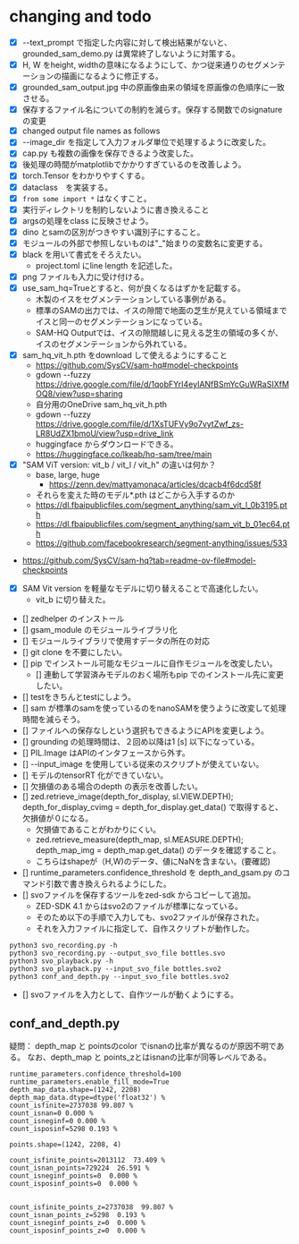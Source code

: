 # changing and todo
- [x] --text_prompt で指定した内容に対して検出結果がないと、grounded_sam_demo.py は異常終了しないように対策する。
- [x] H, W をheight, widthの意味になるようにして、かつ従来通りのセグメンテーションの描画になるように修正する。
- [x] grounded_sam_output.jpg 中の原画像由来の領域を原画像の色順序に一致させる。
- [x] 保存するファイル名についての制約を減らす。保存する関数でのsignature の変更
- [x] changed output file names as follows
- [x] --image_dir を指定して入力フォルダ単位で処理するように改変した。
- [x] cap.py も複数の画像を保存できるよう改変した。
- [x] 後処理の時間がmatplotlibでかかりすぎているのを改善しよう。
- [x] torch.Tensor をわかりやすくする。
- [x] dataclass　を実装する。
- [x] `from some import *` はなくすこと。
- [x] 実行ディレクトリを制約しないように書き換えること
- [x] argsの処理をclass に反映させよう。
- [x] dino とsamの区別がつきやすい識別子にすること。
- [x] モジュールの外部で参照しないものは"_"始まりの変数名に変更する。
- [x] black を用いて書式をそろえたい。
  - project.toml にline length を記述した。
- [x] png ファイルも入力に受け付ける。 
- [x] use_sam_hq=Trueとすると、何が良くなるはずかを記載する。
  - 木製のイスをセグメンテーションしている事例がある。 
  - 標準のSAMの出力では、イスの隙間で地面の芝生が見えている領域までイスと同一のセグメンテーションになっている。 
  - SAM-HQ Outputでは、イスの隙間越しに見える芝生の領域の多くが、イスのセグメンテーションから外れている。
- [x] sam_hq_vit_h.pth をdownload して使えるようにすること
  - https://github.com/SysCV/sam-hq#model-checkpoints
  - gdown --fuzzy https://drive.google.com/file/d/1qobFYrI4eyIANfBSmYcGuWRaSIXfMOQ8/view?usp=sharing
  - 自分用のOneDrive sam_hq_vit_h.pth
  - gdown --fuzzy https://drive.google.com/file/d/1XsTUFVy9o7vytZwf_zs-LR8UdZX1bmoU/view?usp=drive_link
  - huggingface からダウンロードできる。
  - https://huggingface.co/lkeab/hq-sam/tree/main
- [x] "SAM ViT version: vit_b / vit_l / vit_h" の違いは何か？
    - base, large, huge
      - https://zenn.dev/mattyamonaca/articles/dcacb4f6dcd58f
    - それらを変えた時のモデル*.pth はどこから入手するのか 
    - https://dl.fbaipublicfiles.com/segment_anything/sam_vit_l_0b3195.pth
    - https://dl.fbaipublicfiles.com/segment_anything/sam_vit_b_01ec64.pth
    - https://github.com/facebookresearch/segment-anything/issues/533
- https://github.com/SysCV/sam-hq?tab=readme-ov-file#model-checkpoints
- [x] SAM Vit version を軽量なモデルに切り替えることで高速化したい。
  - vit_b に切り替えた。
- [] zedhelper のインストール
- [] gsam_module のモジュールライブラリ化
- [] モジュールライブラリで使用すデータの所在の対応
- [] git clone を不要にしたい。
- [] pip でインストール可能なモジュールに自作モジュールを改変したい。
  - [] 連動して学習済みモデルのおく場所もpip でのインストール先に変更したい。
- [] testをきちんとtestにしよう。
- [] sam が標準のsamを使っているのをnanoSAMを使うように改変して処理時間を減らそう。
- [] ファイルへの保存なしという選択もできるようにAPIを変更しよう。
- [] grounding の処理時間は、２回め以降は1 [s] 以下になっている。
- [] PIL.Image はAPIのインタフェースから外す。
- [] --input_image を使用している従来のスクリプトが使えていない。
- [] モデルのtensorRT 化ができていない。
- [] 欠損値のある場合のdepth の表示を改善したい。
- [] zed.retrieve_image(depth_for_display, sl.VIEW.DEPTH); depth_for_display_cvimg = depth_for_display.get_data() で取得すると、欠損値が０になる。
  - 欠損値であることがわかりにくい。
  - zed.retrieve_measure(depth_map, sl.MEASURE.DEPTH); depth_map_img = depth_map.get_data() のデータを確認すること。
  - こちらはshapeが（H,W)のデータ、値にNaNを含まない。(要確認)
- [] runtime_parameters.confidence_threshold を depth_and_gsam.py のコマンド引数で書き換えられるようにした。
- [] svoファイルを保存するツールをzed-sdk からコピーして追加。
  - ZED-SDK 4.1 からはsvo2のファイルが標準になっている。
  - そのため以下の手順で入力しても、svo2ファイルが保存された。
  - それを入力ファイルに指定して、自作スクリプトが動作した。
```commandline
python3 svo_recording.py -h
python3 svo_recording.py --output_svo_file bottles.svo
python3 svo_playback.py -h
python3 svo_playback.py --input_svo_file bottles.svo2 
python3 conf_and_depth.py --input_svo_file bottles.svo2
```

- [] svoファイルを入力として、自作ツールが動くようにする。

## conf_and_depth.py

疑問：
depth_map と pointsのcolor でisnanの比率が異なるのが原因不明である。
なお、depth_map と points_zとはisnanの比率が同等レベルである。

```commandline
runtime_parameters.confidence_threshold=100
runtime_parameters.enable_fill_mode=True
depth_map_data.shape=(1242, 2208) depth_map_data.dtype=dtype('float32') %
count_isfinite=2737038 99.807 %
count_isnan=0 0.000 %
count_isneginf=0 0.000 %
count_isposinf=5298 0.193 %

points.shape=(1242, 2208, 4)

count_isfinite_points=2013112  73.409 %
count_isnan_points=729224  26.591 %
count_isneginf_points=0  0.000 %
count_isposinf_points=0  0.000 %


count_isfinite_points_z=2737038  99.807 %
count_isnan_points_z=5298  0.193 %
count_isneginf_points_z=0  0.000 %
count_isposinf_points_z=0  0.000 %
```


